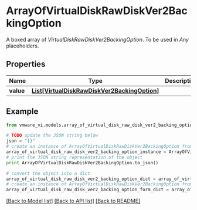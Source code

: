 # ArrayOfVirtualDiskRawDiskVer2BackingOption

A boxed array of *VirtualDiskRawDiskVer2BackingOption*. To be used in *Any* placeholders. 

## Properties
Name | Type | Description | Notes
------------ | ------------- | ------------- | -------------
**value** | [**List[VirtualDiskRawDiskVer2BackingOption]**](VirtualDiskRawDiskVer2BackingOption.md) |  | 

## Example

```python
from vmware_vi.models.array_of_virtual_disk_raw_disk_ver2_backing_option import ArrayOfVirtualDiskRawDiskVer2BackingOption

# TODO update the JSON string below
json = "{}"
# create an instance of ArrayOfVirtualDiskRawDiskVer2BackingOption from a JSON string
array_of_virtual_disk_raw_disk_ver2_backing_option_instance = ArrayOfVirtualDiskRawDiskVer2BackingOption.from_json(json)
# print the JSON string representation of the object
print ArrayOfVirtualDiskRawDiskVer2BackingOption.to_json()

# convert the object into a dict
array_of_virtual_disk_raw_disk_ver2_backing_option_dict = array_of_virtual_disk_raw_disk_ver2_backing_option_instance.to_dict()
# create an instance of ArrayOfVirtualDiskRawDiskVer2BackingOption from a dict
array_of_virtual_disk_raw_disk_ver2_backing_option_form_dict = array_of_virtual_disk_raw_disk_ver2_backing_option.from_dict(array_of_virtual_disk_raw_disk_ver2_backing_option_dict)
```
[[Back to Model list]](../README.md#documentation-for-models) [[Back to API list]](../README.md#documentation-for-api-endpoints) [[Back to README]](../README.md)


